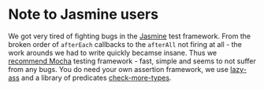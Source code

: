 # Note to Jasmine users

We got very tired of fighting bugs in the [Jasmine](http://jasmine.github.io/) test framework.
From the broken order of `afterEach` callbacks to the `afterAll` not firing at all - the work arounds
we had to write quickly becamse insane. Thus we 
[recommend Mocha](https://glebbahmutov.com/blog/picking-javascript-testing-framework/) testing
framework - fast, simple and seems to not suffer from any bugs. You do need your own assertion
framework, we use [lazy-ass](https://github.com/bahmutov/lazy-ass) and a library
of predicates [check-more-types](https://github.com/kensho/check-more-types).
